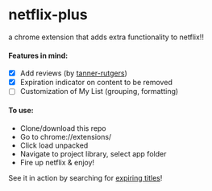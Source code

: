 # netflix-plus
a chrome extension that adds extra functionality to netflix!!

#### Features in mind:
- [x] Add reviews (by [tanner-rutgers](https://github.com/tanner-rutgers/RateFlix))
- [x] Expiration indicator on content to be removed 
- [ ] Customization of My List (grouping, formatting)

#### To use:
- Clone/download this repo
- Go to chrome://extensions/
- Click load unpacked
- Navigate to project library, select app folder
- Fire up netflix & enjoy!

See it in action by searching for [expiring titles](https://www.whats-on-netflix.com/leaving-soon/titles-leaving-netflix-in-august-2019/)!
